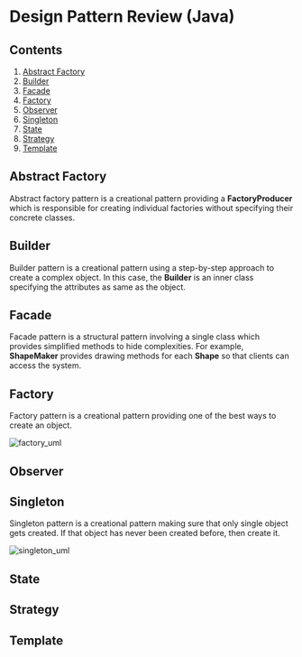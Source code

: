 # Design Pattern Review (Java)

## Contents

1. [Abstract Factory](#abstract_factory)
2. [Builder](#builder)
3. [Facade](#facade)
4. [Factory](#factory)
5. [Observer](#observer)
6. [Singleton](#singleton)
7. [State](#state)
8. [Strategy](#strategy)
9. [Template](#template)

## Abstract Factory
  
Abstract factory pattern is a creational pattern providing a **FactoryProducer** which is responsible for creating individual factories without specifying their concrete classes.
  
  
## Builder
  
Builder pattern is a creational pattern using a step-by-step approach to create a complex object. In this case, the **Builder** is an inner class specifying the attributes as same as the object. 
  
  
## Facade
  
Facade pattern is a structural pattern involving a single class which provides simplified methods to hide complexities.
For example, **ShapeMaker** provides drawing methods for each **Shape** so that clients can access the system.
## Factory

Factory pattern is a creational pattern providing one of the best ways to create an object.
  
  
![factory_uml](http://imgur.com/V2i7Vi8.png "Factory UML")
## Observer
  
  
## Singleton
  
Singleton pattern is a creational pattern making sure that only single object gets created. If that object has never been created before, then create it.
  
![singleton_uml](http://imgur.com/U9XBNzD.png "Singleton UML")
## State
## Strategy
## Template

